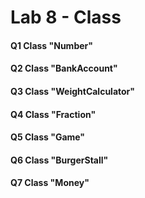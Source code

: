 # Lab 8 - Class

#### Q1 Class "Number"

#### Q2 Class "BankAccount"

#### Q3 Class "WeightCalculator"

#### Q4 Class "Fraction"

#### Q5 Class "Game"

#### Q6 Class "BurgerStall"

#### Q7 Class "Money"

